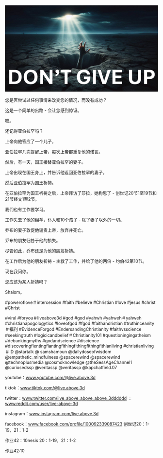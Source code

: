 ![Video cover image](../cover.jpg "cover photo")

您是否尝试过任何事情来改变您的情况，而没有成功？

这是一个简单的出路 - 会让您感到惊讶。

嗯。

还记得亚伯拉罕吗？

上帝向他答应了一个儿子。

亚伯拉罕几次提醒上帝，每次上帝都重复他的诺言。

然后，有一天，国王接替亚伯拉罕的妻子。

上帝出现在国王身上，并告诉他返回亚伯拉罕的妻子。

然后亚伯拉罕为国王祈祷。

在亚伯拉罕为国王祈祷之后，上帝拜访了莎拉，她构思了 - 创世记20节1至19节和21节经文1至2节。

我们也有工作要学习。

工作失去了他的绵羊，仆人和10个孩子 - 除了妻子以外的一切。

乔布的妻子敦促他谴责上帝，放弃并死亡。

乔布的朋友归咎于他的损失。

尽管如此，乔布还是为他的朋友祈祷。

在工作后为他的朋友祈祷 - 主救了工作，并给了他的两倍 - 约伯42第10节。

现在我问你。

您应该为某人祈祷吗？

Shalom。


#poweroflove＃intercession #faith #believe #Christian #love #jesus #christ #Christ

#viral #foryou＃liveabove3d #god #god #yahwh #yahweh＃yahweh #christianapogologytics #loveofgod #fgod #faithandristian #truthinceanity＃福利 #EvidenceForgod #EndersandingChristianity #faithvsscience #seekingtruth #logicicandbelief＃Christianity101 #questioningingatheism #debunkingmyths #godandscience #discience #discoveringfientingfiantingfithingfithingfithingfithianliving #christianliving＃ D @startalk @ samshamoun @dailydoseofwisdom @empathetic_mindfulness @spacerewind @spacerewind @technoplusmedia @cosmoknowledge @theSessAgeChannel1 @curiosedssp @veritassp @veritassp @kapchatfield.07

youtube：www.youtube.com/@live.above.3d


tiktok：www.tiktok.com/@live.above.3d

twitter：www.twitter.com/live_above_above_above_3dddddd ：www.reddit.com/user/live-above-3d

instagram：www.instagram.com/live.above.3d

facebook：www.facebook.com/profile/100092339087423 创世记20：1-19，21：1-2

作业42：10nesis 20：1-19，21：1-2

作业42:10




